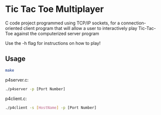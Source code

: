 # Tic Tac Toe Multiplayer
C code project programmed using TCP/IP sockets, for a connection-oriented client program that will allow a user to interactively play Tic-Tac-Toe against the computerized server program

Use the -h flag for instructions on how to play!

## Usage
```bash
make
```

p4server.c:

```bash
./p4server -p [Port Number]
```
p4client.c:

```bash
./p4client -s [HostName] -p [Port Number]
```

